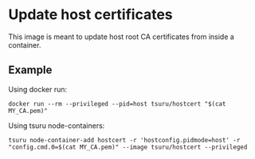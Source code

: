 # Update host certificates

This image is meant to update host root CA certificates from inside a
container.

## Example

Using docker run:
```
docker run --rm --privileged --pid=host tsuru/hostcert "$(cat MY_CA.pem)"
```

Using tsuru node-containers:
```
tsuru node-container-add hostcert -r 'hostconfig.pidmode=host' -r "config.cmd.0=$(cat MY_CA.pem)" --image tsuru/hostcert --privileged
```

